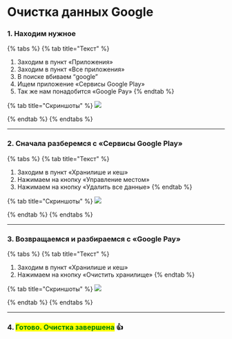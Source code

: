# Очистка данных Google

### **1. Находим нужное**

{% tabs %}
{% tab title="Текст" %}
1. Заходим в пункт «Приложения»
2. Заходим в пункт «Все приложения»
3. В поиске вбиваем “google”
4. Ищем приложение «Сервисы Google Play»
5. Так же нам понадобится «Google Pay»
{% endtab %}

{% tab title="Скриншоты" %}
![](https://telegra.ph/file/0518547d4d608ca47aa7e.jpg)


{% endtab %}
{% endtabs %}

****

### **2. Сначала разберемся с «Сервисы Google Play»**

{% tabs %}
{% tab title="Текст" %}
1. Заходим в пункт «Хранилише и кеш»
2. Нажимаем на кнопку «Управление местом»
3. Нажимаем на кнопку «Удалить все данные»
{% endtab %}

{% tab title="Скриншоты" %}
![](https://telegra.ph/file/2719a765bd9619d0f8529.jpg)


{% endtab %}
{% endtabs %}

***

### **3. Возвращаемся и разбираемся с «Google Pay»**

{% tabs %}
{% tab title="Текст" %}
1. Заходим в пункт «Хранилише и кеш»
2. Нажимаем на кнопку «Очистить хранилище»
{% endtab %}

{% tab title="Скриншоты" %}
![](https://telegra.ph/file/d26585d247c314ca293e8.jpg)


{% endtab %}
{% endtabs %}

***

### **4. **<mark style="color:green;">**Готово. Очистка завершена**</mark>** 👍**
